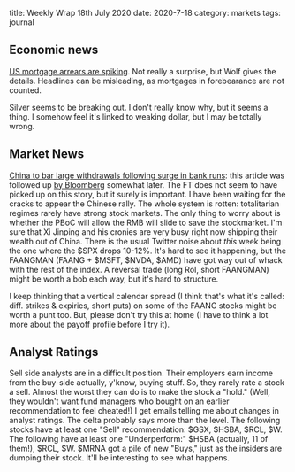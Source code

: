 title: Weekly Wrap 18th July 2020
date: 2020-7-18
category: markets
tags: journal

## Economic news

[US mortgage arrears are spiking](https://wolfstreet.com/2020/07/14/it-starts-mortgage-delinquencies-suddenly-soar-at-record-pace/). Not really a surprise, but Wolf gives the details. Headlines can be misleading, as mortgages in forebearance are not counted.

Silver seems to be breaking out. 
I don't really know why, but it seems a thing.
I somehow feel it's linked to weaking dollar, but I may be totally wrong.

## Market News

[China to bar large withdrawals following surge in bank runs](https://www.verdict.co.uk/retail-banker-international/news/china-to-bar-large-withdrawals-following-surge-in-bank-runs/): this article was followed up [by Bloomberg](https://www.bloomberg.com/news/articles/2020-07-14/spate-of-china-bank-runs-force-police-regulators-to-act) somewhat later. 
The FT does not seem to have picked up on this story, but it surely is important. 
I have been waiting for the cracks to appear the Chinese rally. 
The whole system is rotten: totalitarian regimes rarely have strong stock markets. 
The only thing to worry about is whether the PBoC will allow the RMB will slide to save the stockmarket.
I'm sure that Xi Jinping and his cronies are very busy right now shipping their wealth out of China.
There is the usual Twitter noise about *this* week being the one where the $SPX drops 10-12%. It's hard to see it happening, but the FAANGMAN (FAANG + $MSFT, $NVDA, $AMD) have got way out of whack with the rest of the index. A reversal trade (long RoI, short FAANGMAN) might be worth a bob each way, but it's hard to structure.

I keep thinking that a vertical calendar spread (I think that's what it's called: diff. strikes & expiries, short puts) on some of the FAANG stocks might be worth a punt too. But, please don't try this at home (I have to think a lot more about the payoff profile before I try it).


## Analyst Ratings

Sell side analysts are in a difficult position.
Their employers earn income from the buy-side actually, y'know, buying stuff.
So, they rarely rate a stock a sell. Almost the worst they can do is to make the stock a "hold."
(Well, they wouldn't want fund managers who bought on an earlier recommendation to feel cheated!)
I get emails telling me about changes in analyst ratings. The delta probably says more than the level.
The following stocks have at least one "Sell" recommendation: $GSX, $HSBA, $RCL, $W. 
The following have at least one "Underperform:" $HSBA (actually, 11 of them!), $RCL, $W.
$MRNA got a pile of new "Buys," just as the insiders are dumping their stock. 
It'll be interesting to see what happens.

